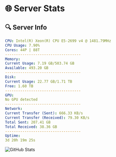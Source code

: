 # 🌐 Server Stats
## 🔍 Server Info
```yaml
CPU: Intel(R) Xeon(R) CPU E5-2699 v4 @ 1481.79MHz
CPU Usage: 7.90%
Cores: 44P | 88T
-----------------------------------
Memory:
Current Usage: 7.19 GB/503.74 GB
Available: 493.20 GB
-----------------------------------
Disk:
Current Usage: 22.77 GB/1.71 TB
Free: 1.60 TB
-----------------------------------
GPU:
No GPU detected
-----------------------------------
Network:
Current Transfer (Sent): 666.33 KB/s
Current Transfer (Received): 79.30 KB/s
Total Sent: 207.41 GB
Total Received: 38.36 GB
-----------------------------------
Uptime:
3d 20h 19m 25s
```
![GitHub Stats](https://img.shields.io/badge/Updated-2025-04-23_13:28:13-blue)
